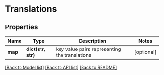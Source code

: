 # Translations

## Properties
Name | Type | Description | Notes
------------ | ------------- | ------------- | -------------
**map** | **dict(str, str)** | key value pairs representing the translations | [optional] 

[[Back to Model list]](../README.md#documentation-for-models) [[Back to API list]](../README.md#documentation-for-api-endpoints) [[Back to README]](../README.md)

